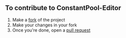 ## To contribute to ConstantPool-Editor
1. Make a [fork](https://github.com/AaravMalani/AKBS/fork) of the project
2. Make your changes in your fork
3. Once you're done, open a [pull request](https://github.com/AaravMalani/AKBS/compare)